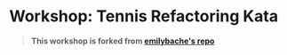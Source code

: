 # Workshop: Tennis Refactoring Kata
> __This workshop is forked from [emilybache's repo](https://github.com/emilybache/Tennis-Refactoring-Kata)__
